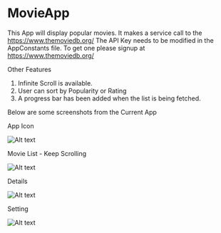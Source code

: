 # MovieApp

This App will display popular movies. It makes a service call to the https://www.themoviedb.org/ 
The API Key needs to be modified in the AppConstants file. To get one please signup at https://www.themoviedb.org/

Other Features

1. Infinite Scroll is available.
2. User can sort by Popularity or Rating
3. A progress bar has been added when the list is being fetched.

Below are some screenshots from the Current App

App Icon

![Alt text](https://cloud.githubusercontent.com/assets/402744/10694709/4e3de930-79bd-11e5-9785-62f94a7700a4.png "Movie List")

Movie List - Keep Scrolling

![Alt text](https://cloud.githubusercontent.com/assets/402744/10687237/2c5e714c-7989-11e5-8a3c-e1d8c87626ec.png "Movie List")

Details

![Alt text](https://cloud.githubusercontent.com/assets/402744/10687236/2c5c084e-7989-11e5-9bcf-49298482e3cd.png "Movie Detail")

Setting

![Alt text](https://cloud.githubusercontent.com/assets/402744/10687235/2c5aded8-7989-11e5-8b4c-039781a9cb85.png "Settings")

